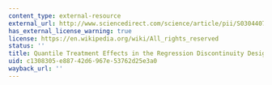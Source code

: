 ```yaml
---
content_type: external-resource
external_url: http://www.sciencedirect.com/science/article/pii/S0304407612000607
has_external_license_warning: true
license: https://en.wikipedia.org/wiki/All_rights_reserved
status: ''
title: Quantile Treatment Effects in the Regression Discontinuity Design
uid: c1308305-e887-42d6-967e-53762d25e3a0
wayback_url: ''
---
```

